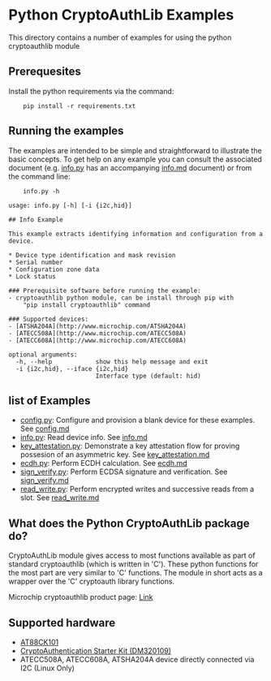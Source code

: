 # Python CryptoAuthLib Examples

This directory contains a number of examples for using the python cryptoauthlib
module

## Prerequesites
Install the python requirements via the command:
```
    pip install -r requirements.txt
```

## Running the examples
The examples are intended to be simple and straightforward to illustrate the
basic concepts. To get help on any example you can consult the associated
document (e.g. [info.py](info.py) has an accompanying [info.md](info.md)
document) or from the command line:
```
    info.py -h
```

```
usage: info.py [-h] [-i {i2c,hid}]

## Info Example

This example extracts identifying information and configuration from a device.

* Device type identification and mask revision
* Serial number
* Configuration zone data
* Lock status

### Prerequisite software before running the example:
- cryptoauthlib python module, can be install through pip with
    "pip install cryptoauthlib" command

### Supported devices:
- [ATSHA204A](http://www.microchip.com/ATSHA204A)
- [ATECC508A](http://www.microchip.com/ATECC508A)
- [ATECC608A](http://www.microchip.com/ATECC608A)

optional arguments:
  -h, --help            show this help message and exit
  -i {i2c,hid}, --iface {i2c,hid}
                        Interface type (default: hid)
```

## list of Examples

- [config.py](config.py): Configure and provision a blank device for these
  examples. See [config.md](config.md)
- [info.py](info.py): Read device info. See [info.md](info.md)
- [key_attestation.py](key_attestation.md): Demonstrate a key attestation flow
  for proving possesion of an asymmetric key.
  See [key_attestation.md](key_attestation.md)
- [ecdh.py](ecdh.py): Perform ECDH calculation. See [ecdh.md](ecdh.md)
- [sign_verify.py](sign_verify.py): Perform ECDSA signature and verification.
  See [sign_verify.md](sign_verify.md)
- [read_write.py](read_write.py): Perform encrypted writes and successive reads
  from a slot. See [read_write.md](read_write.md)

## What does the Python CryptoAuthLib package do?
CryptoAuthLib module gives access to most functions available as part of
standard cryptoauthlib (which is written in 'C'). These python functions for
the most part are very similar to 'C' functions. The module in short acts as a
wrapper over the 'C' cryptoauth library functions.

Microchip cryptoauthlib product page: 
[Link]( http://www.microchip.com/SWLibraryWeb/product.aspx?product=CryptoAuthLib)

## Supported hardware
- [AT88CK101](http://www.microchip.com/DevelopmentTools/ProductDetails/AT88CK101SK-MAH-XPRO)
- [CryptoAuthentication Starter Kit (DM320109)](https://www.microchip.com/developmenttools/ProductDetails/DM320109)
- ATECC508A, ATECC608A, ATSHA204A device directly connected via I2C (Linux Only)